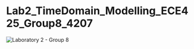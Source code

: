 # Lab2_TimeDomain_Modelling_ECE425_Group8_4207
![Laboratory 2 - Group 8](https://github.com/user-attachments/assets/548902e7-989d-46de-9ce5-1710379dbf72)
